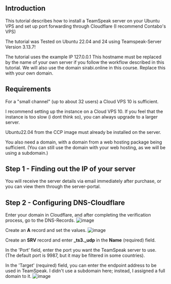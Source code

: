 Introduction
---------------------------------------------------------------------
This tutorial describes how to install a TeamSpeak server on your Ubuntu VPS and set up port forwarding through Cloudflare (I recommend Contabo's VPS)

The tutorial was Tested on Ubuntu 22.04 and 24 using Teamspeak-Server Version 3.13.7!

The tutorial uses the example IP 127.0.0.1
This hostname must be replaced by the name of your own server if you follow the workflow described in this tutorial.
We will also use the domain sirabi.online in this course. Replace this with your own domain.


Requirements
---------------------------------------------------------------------
For a "small channel" (up to about 32 users) a Cloud VPS 10 is sufficient.

I recommend setting up the instance on a Cloud VPS 10. If you feel that the instance is too slow (i dont think so), you can always upgrade to a larger server.

Ubuntu22.04 from the CCP image must already be installed on the server.

You also need a domain, with a domain from a web hosting package being sufficient. (You can still use the domain with your web hosting, as we will be using a subdomain.)

Step 1 - Finding out the IP of your server
---------------------------------------------------------------------
You will receive the server details via email immediately after purchase, or you can view them through the server-portal.

Step 2 - Configuring DNS-Cloudflare
---------------------------------------------------------------------
Enter your domain in Cloudflare, and after completing the verification process, go to the DNS-Records.
![image](https://github.com/user-attachments/assets/4fdc692c-a6d8-4275-84f3-d1371878efdb)

Create an **A** record and set the values.
![image](https://github.com/user-attachments/assets/fd555d3b-2d6c-47fe-9202-afa9044100bc)

Create an **SRV** record and enter **_ts3._udp** in the **Name** (required) field.

In the 'Port' field, enter the port you want the TeamSpeak server to use. (The default port is 9987, but it may be filtered in some countries).

In the 'Target' (required) field, you can enter the endpoint address to be used in TeamSpeak. I didn't use a subdomain here; instead, I assigned a full domain to it.
![image](https://github.com/user-attachments/assets/068e59d7-3753-41c8-839f-60a895b7c705)



